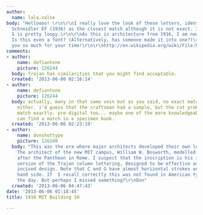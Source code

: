 ```yaml
---
author:
  name: lala.valse
body: "Helloooo! \r\n\r\nI really love the look of these letters, identifont suggested
  Schneidler EF (1936) as the closest match although it is not exact. I mean that
  S is pretty loopy.\r\n\r\nAs this is architecture from 1916, I am now having doubts...
  Is this even a font? (Alternatively, has someone made it into one?)\r\n\r\nThank
  you so much for your time!\r\n\r\nhttp://en.wikipedia.org/wiki/File:MIT_Building_10.jpg"
comments:
- author:
    name: defiantone
    picture: 126244
  body: Trajan has similarities that you might find acceptable.
  created: '2013-06-06 02:16:14'
- author:
    name: defiantone
    picture: 126244
  body: actually, many in that same vein but as you said, no exact match in my search
    either. i'd guess that the craftsman had a sample, but the cut probably does not
    match exactly. pre-digital too... maybe one of the more knowledgeable contributors
    can find a match in a specimen book.
  created: '2013-06-06 02:23:19'
- author:
    name: donshottype
    picture: 126100
  body: "This was the era where major architects developed their own lettering styles.
    The architect of the new MIT campus, William W. Bosworth, modelled this building
    after the Pantheon in Rome. I suspect that the inscription is his idea of an improved
    version of the Trajan column lettering, designed to be effective as a monumental
    incised design. Note that C and G have almost horizontal strokes on the right
    hand side. If  I recall correctly this was not found in American typefaces of
    the day. But perhaps I missed something?\r\nDon"
  created: '2013-06-06 04:47:43'
date: '2013-06-06 01:18:45'
title: 1916 MIT Building 10

---
```

